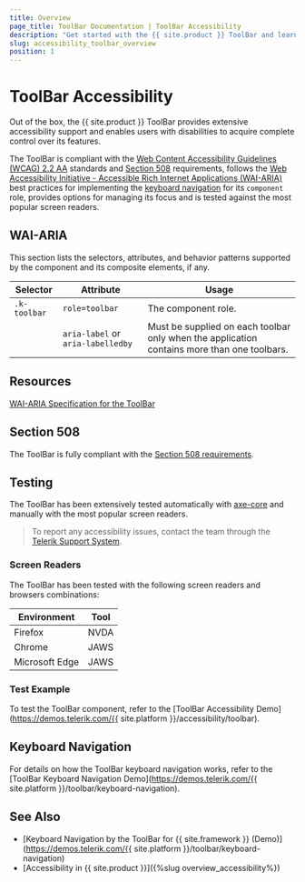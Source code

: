 ```yaml
---
title: Overview
page_title: ToolBar Documentation | ToolBar Accessibility
description: "Get started with the {{ site.product }} ToolBar and learn about its accessibility support for WAI-ARIA, Section 508, and WCAG 2.2."
slug: accessibility_toolbar_overview
position: 1
---
```


# ToolBar Accessibility





Out of the box, the {{ site.product }} ToolBar provides extensive accessibility support and enables users with disabilities to acquire complete control over its features.


The ToolBar is compliant with the [Web Content Accessibility Guidelines (WCAG) 2.2 AA](https://www.w3.org/TR/WCAG22/) standards and [Section 508](https://www.section508.gov/) requirements, follows the [Web Accessibility Initiative - Accessible Rich Internet Applications (WAI-ARIA)](https://www.w3.org/WAI/ARIA/apg/) best practices for implementing the [keyboard navigation](#keyboard-navigation) for its `component` role, provides options for managing its focus and is tested against the most popular screen readers.

## WAI-ARIA


This section lists the selectors, attributes, and behavior patterns supported by the component and its composite elements, if any.

| Selector | Attribute | Usage |
| -------- | --------- | ----- |
| `.k-toolbar` | `role=toolbar` | The component role. |
|  | `aria-label` or `aria-labelledby` | Must be supplied on each toolbar only when the application contains more than one toolbars. |

## Resources

[WAI-ARIA Specification for the ToolBar](https://www.w3.org/TR/wai-aria-1.2/#toolbar)

## Section 508


The ToolBar is fully compliant with the [Section 508 requirements](http://www.section508.gov/).

## Testing


The ToolBar has been extensively tested automatically with [axe-core](https://github.com/dequelabs/axe-core) and manually with the most popular screen readers.

> To report any accessibility issues, contact the team through the [Telerik Support System](https://www.telerik.com/account/support-center).

### Screen Readers


The ToolBar has been tested with the following screen readers and browsers combinations:

| Environment | Tool |
| ----------- | ---- |
| Firefox | NVDA |
| Chrome | JAWS |
| Microsoft Edge | JAWS |



### Test Example

To test the ToolBar component, refer to the [ToolBar Accessibility Demo](https://demos.telerik.com/{{ site.platform }}/accessibility/toolbar).

## Keyboard Navigation

For details on how the ToolBar keyboard navigation works, refer to the [ToolBar Keyboard Navigation Demo](https://demos.telerik.com/{{ site.platform }}/toolbar/keyboard-navigation).

## See Also

* [Keyboard Navigation by the ToolBar for {{ site.framework }} (Demo)](https://demos.telerik.com/{{ site.platform }}/toolbar/keyboard-navigation)
* [Accessibility in {{ site.product }}]({%slug overview_accessibility%})